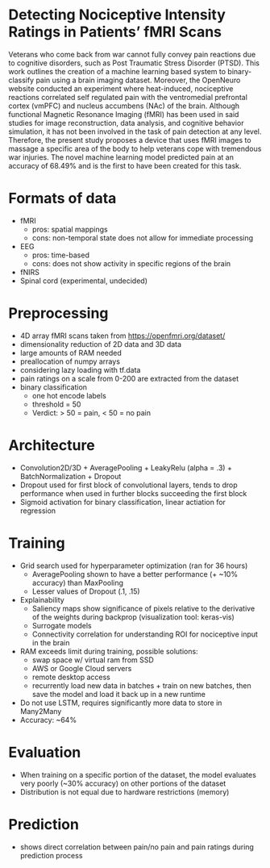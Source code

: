 # Detecting Nociceptive Intensity Ratings in Patients’ fMRI Scans
Veterans who come back from war cannot fully convey pain reactions due to cognitive disorders, such as Post Traumatic Stress Disorder (PTSD). This work outlines the creation of a machine learning based system to binary-classify pain using a brain imaging dataset. Moreover, the OpenNeuro website conducted an experiment where heat-induced, nociceptive reactions correlated self regulated pain with the ventromedial prefrontal cortex (vmPFC) and nucleus accumbens (NAc) of the brain. Although functional Magnetic Resonance Imaging (fMRI) has been used in said studies for image reconstruction, data analysis, and cognitive behavior simulation, it has not been involved in the task of pain detection at any level. Therefore, the present study proposes a device that uses fMRI images to massage a specific area of the body to help veterans cope with tremendous war injuries. The novel machine learning model predicted pain at an accuracy of 68.49% and is the first to have been created for this task.


# Formats of data
  - fMRI
    - pros: spatial mappings
    - cons: non-temporal state does not allow for immediate processing
  - EEG
    - pros: time-based
    - cons: does not show activity in specific regions of the brain
  - fNIRS
  - Spinal cord (experimental, undecided)

# Preprocessing
  - 4D array fMRI scans taken from https://openfmri.org/dataset/
  - dimensionality reduction of 2D data and 3D data
  - large amounts of RAM needed
  - preallocation of numpy arrays
  - considering lazy loading with tf.data
  - pain ratings on a scale from 0-200 are extracted from the dataset
  - binary classification
    - one hot encode labels
    - threshold = 50
    - Verdict: > 50 = pain, < 50 = no pain

# Architecture
  - Convolution2D/3D + AveragePooling + LeakyRelu (alpha = .3) + BatchNormalization + Dropout
  - Dropout used for first block of convolutional layers, tends to drop performance when used in further blocks succeeding the first block
  - Sigmoid activation for binary classification, linear actiation for regression
  
# Training
  - Grid search used for hyperparameter optimization (ran for 36 hours)
    - AveragePooling shown to have a better performance (+ ~10% accuracy) than MaxPooling
    - Lesser values of Dropout (.1, .15)
  - Explainability
    - Saliency maps show significance of pixels relative to the derivative of the weights during backprop (visualization tool: keras-vis)
    - Surrogate models
    - Connectivity correlation for understanding ROI for nociceptive input in the brain
  - RAM exceeds limit during training, possible solutions:
    - swap space w/ virtual ram from SSD
    - AWS or Google Cloud servers
    - remote desktop access
    - recurrently load new data in batches + train on new batches, then save the model and load it back up in a new runtime
  - Do not use LSTM, requires significantly more data to store in Many2Many
  - Accuracy: ~64%
  
# Evaluation
  - When training on a specific portion of the dataset, the model evaluates very poorly (~30% accuracy) on other portions of the dataset
  - Distribution is not equal due to hardware restrictions (memory)

# Prediction
  - shows direct correlation between pain/no pain and pain ratings during prediction process
